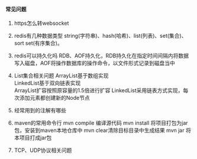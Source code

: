 #### 常见问题
1. https怎么转websocket
2. redis有几种数据类型
    string(字符串)、hash(哈希)、list(列表)、set(集合)、sort set(有序集合)。
3. redis可以持久化吗
   RDB、AOF持久化，RDB持久化在指定时间间隔内将数据写入磁盘，AOF将操作数据库的操作命令，以文件形式记录到磁盘当中
4. List集合相关问题
   ArrayList基于数组实现  
   LinkedList基于双向链表实现  
   ArrayList扩容按照原容量的1.5倍进行扩容
   LinkedList采用链表方式实现，每次添加元素都创建新的Node节点
5. 经常用到的注解有哪些
   
6. maven的常用命令行
   mvn compile 编译源代码
   mvn install 将项目打包为jar包，安装到maven本地仓库中
   mvn clear清除目标目录中生成结果
   mvn jar 将本项目打成jar包
7. TCP、UDP协议相关问题
   

